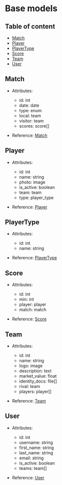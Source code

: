 # Base models

## Table of content
-  [Match](#Match)
-  [Player](#Player)
-  [PlayerType](#PlayerType)
-  [Score](#Score)
-  [Team](#Team)
-  [User](#User)

##  Match

-  Attributes:
   -  id: int
   -  date: date
   -  type: enum
   -  local: team
   -  visitor: team
   -  scores: score[]

-  Reference: [Match](../seed/models/match.py)

##  Player

-  Attributes:
   -  id: int
   -  name: string
   -  photo: image
   -  is_active: boolean
   -  team: team
   -  type: player_type

-  Reference: [Player](../seed/models/player.py)

##  PlayerType

-  Attributes:
   -  id: int
   -  name: string

-  Reference: [PlayerType](../seed/models/player_type.py)

##  Score

-  Attributes:
   -  id: int
   -  min: int
   -  player: player
   -  match: match

-  Reference: [Score](../seed/models/score.py)

##  Team

-  Attributes:
   -  id: int
   -  name: string
   -  logo: image
   -  description: text
   -  market_value: float
   -  identity_docs: file[]
   -  rival: team
   -  players: player[]

-  Reference: [Team](../seed/models/team.py)

##  User

-  Attributes:
   -  id: int
   -  username: string
   -  first_name: string
   -  last_name: string
   -  email: string
   -  is_active: boolean
   -  teams: team[]

-  Reference: [User](../seed/models/user.py)

